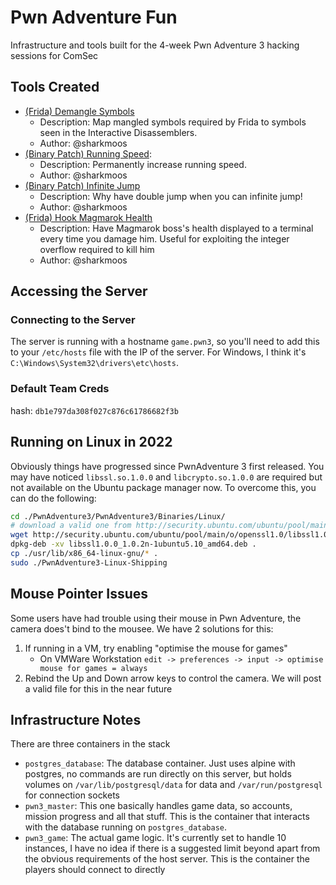 # Pwn Adventure Fun

Infrastructure and tools built for the 4-week Pwn Adventure 3 hacking sessions for ComSec

## Tools Created

- [(Frida) Demangle Symbols](./tools/demangle_symbols/)
    - Description: Map mangled symbols required by Frida to symbols seen in the Interactive Disassemblers. 
    - Author: @sharkmoos
- [(Binary Patch) Running Speed](./tools/patch_speed/): 
    - Description: Permanently increase running speed.
    - Author: @sharkmoos
- [(Binary Patch) Infinite Jump](./tools/patch_jump/)
    - Description: Why have double jump when you can infinite jump!
    - Author: @sharkmoos
- [(Frida) Hook Magmarok Health](./tools/magmarok_hook/)
    - Description: Have Magmarok boss's health displayed to a terminal every time you damage him. Useful for exploiting the integer overflow required to kill him
    - Author: @sharkmoos
## Accessing the Server

### Connecting to the Server

The server is running with a hostname `game.pwn3`, so you'll need to add this to your `/etc/hosts` file with the IP of the server. For Windows, I think it's `C:\Windows\System32\drivers\etc\hosts`. 

### Default Team Creds

hash: `db1e797da308f027c876c61786682f3b`

## Running on Linux in 2022

Obviously things have progressed since PwnAdventure 3 first released. You may have noticed `libssl.so.1.0.0` and `libcrypto.so.1.0.0` are required but not available on the Ubuntu package manager now. To overcome this, you can do the following:

```bash
cd ./PwnAdventure3/PwnAdventure3/Binaries/Linux/
# download a valid one from http://security.ubuntu.com/ubuntu/pool/main/o/openssl1.0/
wget http://security.ubuntu.com/ubuntu/pool/main/o/openssl1.0/libssl1.0.0_1.0.2n-1ubuntu5.10_amd64.deb
dpkg-deb -xv libssl1.0.0_1.0.2n-1ubuntu5.10_amd64.deb .
cp ./usr/lib/x86_64-linux-gnu/* .
sudo ./PwnAdventure3-Linux-Shipping
```

## Mouse Pointer Issues

Some users have had trouble using their mouse in Pwn Adventure, the camera does't bind to the mousee. We have 2 solutions for this:

1. If running in a VM, try enabling "optimise the mouse for games"
    - On VMWare Workstation `edit -> preferences -> input -> optimise mouse for games = always`
2. Rebind the Up and Down arrow keys to control the camera. We will post a valid file for this in the near future

## Infrastructure Notes

There are three containers in the stack

- `postgres_database`: The database container. Just uses alpine with postgres, no commands are run directly on this server, but holds volumes on `/var/lib/postgresql/data` for data and `/var/run/postgresql` for connection sockets
- `pwn3_master`: This one basically handles game data, so accounts, mission progress and all that stuff. This is the container that interacts with the database running on `postgres_database`.
- `pwn3_game`: The actual game logic. It's currently set to handle 10 instances, I have no idea if there is a suggested limit beyond apart from the obvious requirements of the host server. This is the container the players should connect to directly
